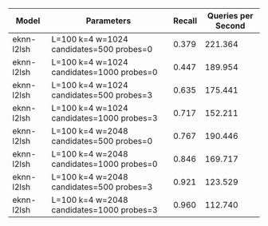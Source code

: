 |Model|Parameters|Recall|Queries per Second|
|---|---|---|---|
|eknn-l2lsh|L=100 k=4 w=1024 candidates=500 probes=0|0.379|221.364|
|eknn-l2lsh|L=100 k=4 w=1024 candidates=1000 probes=0|0.447|189.954|
|eknn-l2lsh|L=100 k=4 w=1024 candidates=500 probes=3|0.635|175.441|
|eknn-l2lsh|L=100 k=4 w=1024 candidates=1000 probes=3|0.717|152.211|
|eknn-l2lsh|L=100 k=4 w=2048 candidates=500 probes=0|0.767|190.446|
|eknn-l2lsh|L=100 k=4 w=2048 candidates=1000 probes=0|0.846|169.717|
|eknn-l2lsh|L=100 k=4 w=2048 candidates=500 probes=3|0.921|123.529|
|eknn-l2lsh|L=100 k=4 w=2048 candidates=1000 probes=3|0.960|112.740|
